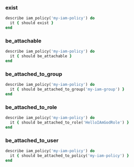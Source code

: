 ### exist

```ruby
describe iam_policy('my-iam-policy') do
  it { should exist }
end
```

### be_attachable

```ruby
describe iam_policy('my-iam-policy') do
  it { should be_attachable }
end
```

### be_attached_to_group

```ruby
describe iam_policy('my-iam-policy') do
  it { should be_attached_to_group('my-iam-group') }
end
```

### be_attached_to_role

```ruby
describe iam_policy('my-iam-policy') do
  it { should be_attached_to_role('HelloIAmGodRole') }
end
```

### be_attached_to_user

```ruby
describe iam_policy('my-iam-policy') do
  it { should be_attached_to_policy('my-iam-policy') }
end
```
